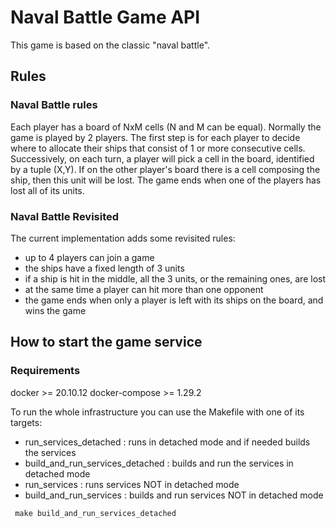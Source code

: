 # Naval Battle Game API

This game is based on the classic "naval battle".

## Rules
### Naval Battle rules
Each player has a board of NxM cells (N and M can be equal). Normally the game is played by 2 players. The first step is for each player to decide 
where to allocate their ships that consist of 1 or more consecutive cells.
Successively, on each turn, a player will pick a cell in the board, identified by a tuple (X,Y). If on the other player's board there is a cell composing the ship, then this unit will be lost.
The game ends when one of the players has lost all of its units.

### Naval Battle Revisited
The current implementation adds some revisited rules:
- up to 4 players can join a game
- the ships have a fixed length of 3 units
- if a ship is hit in the middle, all the 3 units, or the remaining ones, are lost
- at the same time a player can hit more than one opponent
- the game ends when only a player is left with its ships on the board, and wins the game

## How to start the game service

### Requirements
docker >= 20.10.12
docker-compose >= 1.29.2

To run the whole infrastructure you can use the Makefile with one of its targets:
 - run_services_detached : runs in detached mode and if needed builds the services
 - build_and_run_services_detached : builds and run the services in detached mode
 - run_services : runs services NOT in detached mode
 - build_and_run_services : builds and run services NOT in detached mode
 
 ```
  make build_and_run_services_detached
 ```
 
